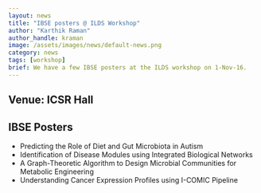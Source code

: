 ```yaml
---
layout: news
title: "IBSE posters @ ILDS Workshop"
author: "Karthik Raman"
author_handle: kraman
image: /assets/images/news/default-news.png
category: news
tags: [workshop]
brief: We have a few IBSE posters at the ILDS workshop on 1-Nov-16.
---
```

<h2><span class =" label label-default">Venue: ICSR Hall</span></h2>

## IBSE Posters

- Predicting the Role of Diet and Gut Microbiota in Autism
- Identification of Disease Modules using Integrated Biological Networks
- A Graph-Theoretic Algorithm to Design Microbial Communities for Metabolic Engineering
- Understanding Cancer Expression Profiles using I-COMIC Pipeline
